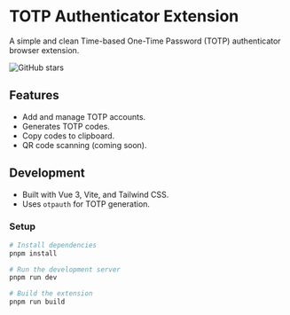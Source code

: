 # TOTP Authenticator Extension

A simple and clean Time-based One-Time Password (TOTP) authenticator browser extension.

![GitHub stars](https://img.shields.io/github/stars/csic21/totp-extension?style=social)

## Features

- Add and manage TOTP accounts.
- Generates TOTP codes.
- Copy codes to clipboard.
- QR code scanning (coming soon).

## Development

- Built with Vue 3, Vite, and Tailwind CSS.
- Uses `otpauth` for TOTP generation.

### Setup

```bash
# Install dependencies
pnpm install

# Run the development server
pnpm run dev

# Build the extension
pnpm run build
```